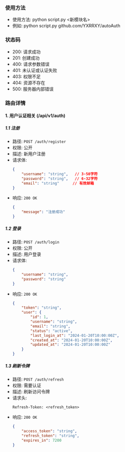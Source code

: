 ### 使用方法

- 使用方法: python script.py <新模块名>
- 例如: python script.py github.com/YXRRXY/autoAuth

### 状态码

- 200: 请求成功
- 201: 创建成功
- 400: 请求参数错误
- 401: 未认证或认证失败
- 403: 权限不足
- 404: 资源不存在
- 500: 服务器内部错误

### 路由详情

#### 1. 用户认证相关 (/api/v1/auth)

##### 1.1 注册
- 路径: `POST /auth/register`
- 权限: 公开
- 描述: 新用户注册
- 请求体:
  ```json
  {
      "username": "string",   // 3-50字符
      "password": "string",   // 6-32字符
      "email": "string"      // 有效邮箱
  }
  ```
- 响应: `200 OK`
  ```json
  {
      "message": "注册成功"
  }
  ```

##### 1.2 登录
- 路径: `POST /auth/login`
- 权限: 公开
- 描述: 用户登录
- 请求体:
  ```json
  {
      "username": "string",
      "password": "string"
  }
  ```
- 响应: `200 OK`
  ```json
  {
      "token": "string",
      "user": {
          "id": 1,
          "username": "string",
          "email": "string",
          "status": "active",
          "last_login_at": "2024-01-20T10:00:00Z",
          "created_at": "2024-01-20T10:00:00Z",
          "updated_at": "2024-01-20T10:00:00Z"
      }
  }
  ```

##### 1.3 刷新令牌
- 路径: `POST /auth/refresh`
- 权限: 需要认证
- 描述: 刷新访问令牌
- 请求头: 
  ```
  Refresh-Token: <refresh_token>
  ```
- 响应: `200 OK`
  ```json
  {
      "access_token": "string",
      "refresh_token": "string",
      "expires_in": 7200
  }
  ```